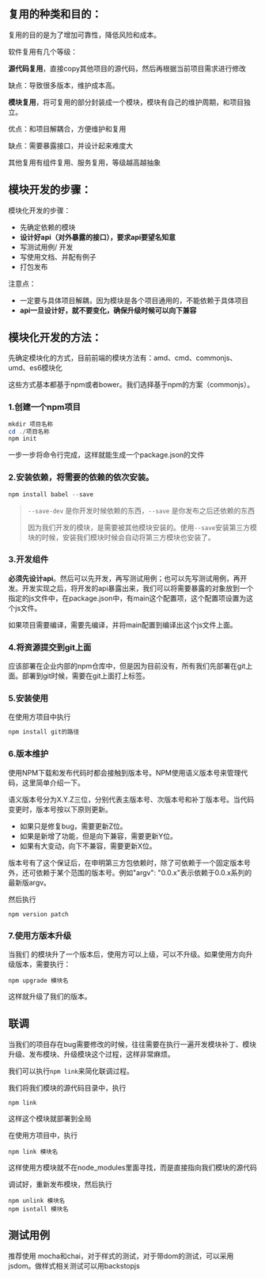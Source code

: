 ## 复用的种类和目的：

复用的目的是为了增加可靠性，降低风险和成本。

软件复用有几个等级：

**源代码复用**，直接copy其他项目的源代码，然后再根据当前项目需求进行修改

缺点：导致很多版本，维护成本高。

 

**模块复用**，将可复用的部分封装成一个模块，模块有自己的维护周期，和项目独立。

优点：和项目解耦合，方便维护和复用

缺点：需要暴露接口，并设计起来难度大

 

其他复用有组件复用、服务复用，等级越高越抽象

 

## 模块开发的步骤：

模块化开发的步骤：

- 先确定依赖的模块
- **设计好api（对外暴露的接口），要求api要望名知意**
- 写测试用例/ 开发
- 写使用文档、并配有例子
- 打包发布

注意点：

- 一定要与具体项目解耦，因为模块是各个项目通用的，不能依赖于具体项目
- **api一旦设计好，就不要变化，确保升级时候可以向下兼容**

## 模块化开发的方法：

先确定模块化的方式，目前前端的模块方法有：amd、cmd、commonjs、umd、es6模块化

这些方式基本都基于npm或者bower。我们选择基于npm的方案（commonjs）。

 

### 1.创建一个npm项目

```powershell
mkdir 项目名称
cd ./项目名称
npm init
```

一步一步将命令行完成，这样就能生成一个package.json的文件

### 2.安装依赖，将需要的依赖的依次安装。

```powershell
npm install babel --save
```

> `--save-dev` 是你开发时候依赖的东西，`--save` 是你发布之后还依赖的东西
>
> 因为我们开发的模块，是需要被其他模块安装的。使用`--save`安装第三方模块的时候，安装我们模块时候会自动将第三方模块也安装了。

### 3.开发组件

**必须先设计api**。然后可以先开发，再写测试用例；也可以先写测试用例，再开发。开发实现之后，将开发的api暴露出来，我们可以将需要暴露的对象放到一个指定的js文件中，在package.json中，有main这个配置项，这个配置项设置为这个js文件。

如果项目需要编译，需要先编译，并将main配置到编译出这个js文件上面。

### 4.将资源提交到git上面

应该部署在企业内部的npm仓库中，但是因为目前没有，所有我们先部署在git上面。部署到git时候，需要在git上面打上标签。

### 5.安装使用

在使用方项目中执行

```powershell
npm install git的路径
```

### 6.版本维护

使用NPM下载和发布代码时都会接触到版本号。NPM使用语义版本号来管理代码，这里简单介绍一下。

语义版本号分为X.Y.Z三位，分别代表主版本号、次版本号和补丁版本号。当代码变更时，版本号按以下原则更新。

- 如果只是修复bug，需要更新Z位。
- 如果是新增了功能，但是向下兼容，需要更新Y位。
- 如果有大变动，向下不兼容，需要更新X位。

版本号有了这个保证后，在申明第三方包依赖时，除了可依赖于一个固定版本号外，还可依赖于某个范围的版本号。例如"argv": "0.0.x"表示依赖于0.0.x系列的最新版argv。

然后执行

```
npm version patch
```



### 7.使用方版本升级

当我们 的模块升了一个版本后，使用方可以上级，可以不升级。如果使用方向升级版本，需要执行：

```
npm upgrade 模块名
```

这样就升级了我们的版本。



## 联调

当我们的项目存在bug需要修改的时候，往往需要在执行一遍开发模块补丁、模块升级、发布模块、升级模块这个过程，这样非常麻烦。

我们可以执行`npm link`来简化联调过程。

我们将我们模块的源代码目录中，执行

```
npm link
```

这样这个模块就部署到全局

在使用方项目中，执行

```
npm link 模块名
```

这样使用方模块就不在node_modules里面寻找，而是直接指向我们模块的源代码

调试好，重新发布模块，然后执行

```
npm unlink 模块名
npm isntall 模块名
```



## 测试用例

推荐使用 mocha和chai，对于样式的测试，对于带dom的测试，可以采用jsdom。做样式相关测试可以用backstopjs

 

 

 

 